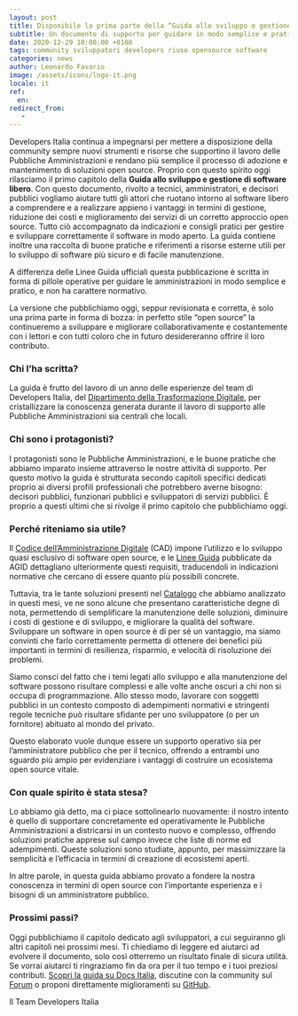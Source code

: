 ```yaml
---
layout: post
title: Disponibile la prima parte della “Guida allo sviluppo e gestione di software libero”
subtitle: Un documento di supporto per guidare in modo semplice e pratico l’adozione e il mantenimento di soluzioni open source
date: 2020-12-29 10:00:00 +0100
tags: community sviluppatori developers riuso opensource software
categories: news
author: Leonardo Favario
image: /assets/icons/logo-it.png
locale: it
ref:
  en:
redirect_from:
   -
---
```


Developers Italia continua a impegnarsi per mettere a disposizione della community sempre nuovi strumenti e risorse che supportino il lavoro delle Pubbliche Amministrazioni e rendano più semplice il processo di adozione e mantenimento di soluzioni open source. Proprio con questo spirito oggi rilasciamo il primo capitolo della **Guida allo sviluppo e gestione di software libero**. Con questo documento, rivolto a tecnici, amministratori, e decisori pubblici vogliamo aiutare tutti gli attori che ruotano intorno al software libero a comprendere e a realizzare appieno i vantaggi in termini di gestione, riduzione dei costi e miglioramento dei servizi di un corretto approccio open source. Tutto ciò accompagnato da indicazioni e consigli pratici per gestire e sviluppare correttamente il software in modo aperto. La guida contiene inoltre una raccolta di buone pratiche e riferimenti a risorse esterne utili per lo sviluppo di software più sicuro e di facile manutenzione.
 
A differenza delle Linee Guida ufficiali questa pubblicazione è scritta in forma di pillole operative per guidare le amministrazioni in modo semplice e pratico, e non ha carattere normativo.
 
La versione che pubblichiamo oggi, seppur revisionata e corretta, è solo una prima parte in forma di bozza: in perfetto stile “open source” la continueremo a sviluppare e migliorare collaborativamente e costantemente con i lettori e con tutti coloro che in futuro desidereranno offrire il loro contributo.

### Chi l’ha scritta?

La guida è frutto del lavoro di un anno delle esperienze del team di Developers Italia, del [Dipartimento della Trasformazione Digitale](https://innovazione.gov.it/it/chi-siamo/dipartimento/), per cristallizzare la conoscenza generata durante il lavoro di supporto alle Pubbliche Amministrazioni sia centrali che locali.

### Chi sono i protagonisti?

I protagonisti sono le Pubbliche Amministrazioni, e le buone pratiche che abbiamo imparato insieme attraverso le nostre attività di supporto. Per questo motivo la guida è strutturata secondo capitoli specifici dedicati proprio ai diversi profili professionali che potrebbero averne bisogno: decisori pubblici, funzionari pubblici e sviluppatori di servizi pubblici. È proprio a questi ultimi che si rivolge il primo capitolo che pubblichiamo oggi.

### Perché riteniamo sia utile?

Il [Codice dell’Amministrazione Digitale](https://docs.italia.it/italia/piano-triennale-ict/codice-amministrazione-digitale-docs/it/v2018-09-28/index.html) (CAD) impone l’utilizzo e lo sviluppo quasi esclusivo di software open source, e le [Linee Guida](https://docs.italia.it/italia/developers-italia/lg-acquisizione-e-riuso-software-per-pa-docs/it/stabile/index.html) pubblicate da AGID dettagliano ulteriormente questi requisiti, traducendoli in indicazioni normative che cercano di essere quanto più possibili concrete.

Tuttavia, tra le tante soluzioni presenti nel [Catalogo](http://developers.italia.it/it/software) che abbiamo analizzato in questi mesi, ve ne sono alcune che presentano caratteristiche degne di nota, permettendo di semplificare la manutenzione delle soluzioni, diminuire i costi di gestione e di sviluppo, e migliorare la qualità del software. Sviluppare un software in open source è di per sé un vantaggio, ma siamo convinti che farlo correttamente permetta di ottenere dei benefici più importanti in termini di resilienza, risparmio, e velocità di risoluzione dei problemi.

Siamo consci del fatto che i temi legati allo sviluppo e alla manutenzione del software possono risultare complessi e alle volte anche oscuri a chi non si occupa di programmazione. Allo stesso modo, lavorare con soggetti pubblici in un contesto composto di adempimenti normativi e stringenti regole tecniche può risultare sfidante per uno sviluppatore (o per un fornitore) abituato al mondo del privato.

Questo elaborato vuole dunque essere un supporto operativo sia per l’amministratore pubblico che per il tecnico, offrendo a entrambi uno sguardo più ampio per evidenziare i vantaggi di costruire un ecosistema open source vitale.

### Con quale spirito è stata stesa?

Lo abbiamo già detto, ma ci piace sottolinearlo nuovamente: il nostro intento è quello di supportare concretamente ed operativamente le Pubbliche Amministrazioni a districarsi in un contesto nuovo e complesso, offrendo soluzioni pratiche apprese sul campo invece che liste di norme ed adempimenti. Queste soluzioni sono studiate, appunto, per massimizzare la semplicità e l’efficacia in termini di creazione di ecosistemi aperti.

In altre parole, in questa guida abbiamo provato a fondere la nostra conoscenza in termini di open source con l’importante esperienza e i bisogni di un amministratore pubblico.

### Prossimi passi?

Oggi pubblichiamo il capitolo dedicato agli sviluppatori, a cui seguiranno gli altri capitoli nei prossimi mesi.
Ti chiediamo di leggere ed aiutarci ad evolvere il documento, solo così otterremo un risultato finale di sicura utilità. Se vorrai aiutarci ti ringraziamo fin da ora per il tuo tempo e i tuoi preziosi contributi.
[Scopri la guida su Docs Italia](https://docs.italia.it/italia/developers-italia/guida-sviluppo-gestione-software-libero/it/v0.1/index.html), discutine con la community sul [Forum](https://forum.italia.it/c/software-open-source-per-la-pa/49) o proponi direttamente miglioramenti su [GitHub](https://github.com/italia/guida-sviluppo-gestione-software-libero).

Il Team Developers Italia
